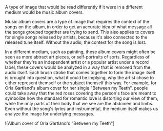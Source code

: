 <p>A type of image that would be read differently if it were in a different medium would be music album covers.</p>
<p>Music album covers are a type of image that requires the context of the songs on the album, in order to get an accurate idea of what message all the songs grouped together   
are trying to send. This also applies to covers for single songs released by artists, because it's also connected to the released tune itself. Without the audio, the   
context for the song is lost.</p>
<p>In a different medium, such as painting, these album covers might often be seen as more abtract art pieces, or self-portraits of sorts. Regardless of whether they're an   
independent artist or a popular artist under a record label, these covers would be analyzed in a way that is removed from the audio itself. Each brush stroke that comes together to   
form the image itself is brought into question, what it could be implying, why the artist chose to either represent themself or the subject themself this way. For example,   
for Orla Gartland's album cover for her single "Between my Teeth", people could take away that the red roses covering the person's face are meant to symbolize how the   
standard for romantic love is distorting our view of them, while the only parts of their body that we see are the abdomen and limbs. Even without the song's lyrics and instrumental,    
the medium itself makes us analyze the image for underlying messages.</p>
![Album cover of Orla Gartland's "Between my Teeth"]
